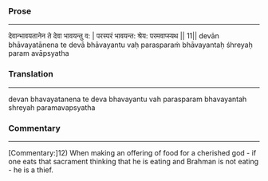 ### Prose 
 --- 
देवान्भावयतानेन ते देवा भावयन्तु व: |
परस्परं भावयन्त: श्रेय: परमवाप्स्यथ || 11||
devān bhāvayatānena te devā bhāvayantu vaḥ
parasparaṁ bhāvayantaḥ śhreyaḥ param avāpsyatha

### Translation 
 --- 
devan bhavayatanena te deva bhavayantu vah parasparam bhavayantah shreyah paramavapsyatha

### Commentary 
 --- 
[Commentary:]12) When making an offering of food for a cherished god - if one eats that sacrament thinking that he is eating and Brahman is not eating - he is a thief.